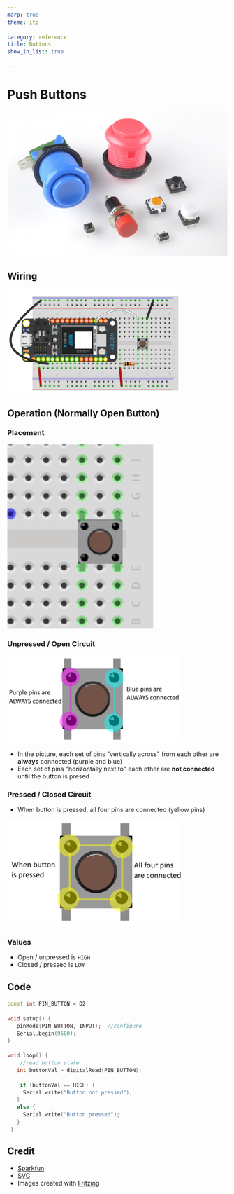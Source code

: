 ```yaml
---
marp: true
theme: itp

category: reference
title: Buttons
show_in_list: true

---
```


<!-- headingDivider: 2 -->

# Push Buttons

<img src="buttons.assets/518189efce395f1f45000000.jpg" alt="various types of switches" style="width:700px" />



## Wiring

<img src="buttons.assets/1565912210987.png" alt="switch on breadboard" style="width:400px" />

## Operation (Normally Open Button)

### Placement

 <img src="buttons.assets/1565910237122.png" alt="switch on breadboard" style="width:350px" />

### Unpressed / Open Circuit

<img src="buttons.assets/pushbutton_open.png" alt="switch on breadboard" style="width:400px"/>

* In the picture, each set of pins "vertically across" from each other are **always** connected (purple and blue)
* Each set of pins "horizontally next to" each other are **not connected** until the button is presed

### Pressed / Closed Circuit

* When button is pressed, all four pins are connected (yellow pins)

<img src="buttons.assets/pushbutton_closed.png" alt="switch on breadboard" style="width:400px"/>

### Values

* Open / unpressed is `HIGH`
* Closed / pressed is `LOW`

## Code

```c++
const int PIN_BUTTON = D2;

void setup() {
   pinMode(PIN_BUTTON, INPUT);  //configure
   Serial.begin(9600);
}

void loop() {
	//read button state
   int buttonVal = digitalRead(PIN_BUTTON); 
   
    if (buttonVal == HIGH) {
     Serial.write("Button not pressed");
   }
   else {
     Serial.write("Button pressed");
   }
 }
```





## Credit

- [Sparkfun](https://learn.sparkfun.com/tutorials/switch-basics/momentary-switches)
- [SVG]()
- Images created with [Fritzing](https://fritzing.org/home/)
